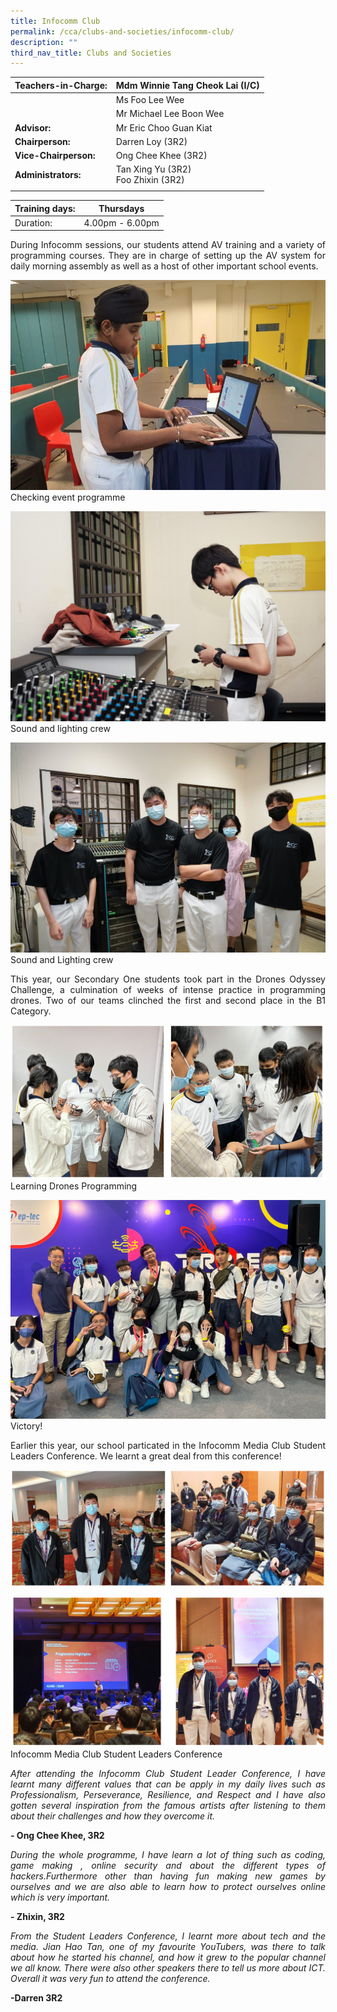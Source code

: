 ```yaml
---
title: Infocomm Club
permalink: /cca/clubs-and-societies/infocomm-club/
description: ""
third_nav_title: Clubs and Societies
---
```

|  **Teachers-in-Charge:** | Mdm Winnie Tang Cheok Lai (I/C) | 
| -------- | -------- |
|  |  Ms Foo Lee Wee |
| | Mr Michael Lee Boon Wee|
|**Advisor:** | Mr Eric Choo Guan Kiat |
|**Chairperson:** |Darren Loy (3R2) |
|**Vice-Chairperson:** |Ong Chee Khee (3R2)    |
|**Administrators:** | Tan Xing Yu (3R2) <br>Foo Zhixin (3R2)|
|  |  |

| Training days: | Thursdays  |
| - | -|
| Duration: |  4.00pm - 6.00pm |

<p style="text-align:justify">During Infocomm sessions, our students attend AV training and a variety of programming courses. They are in charge of setting up the AV system for daily morning assembly as well as a host of other important school events. </p>


![Checking event programme](/images/Cca/cca-infocomm-01.jpg)
Checking event programme

![Sound and lighting crew](/images/Cca/cca-infocomm-02.jpg)
Sound and lighting crew

![Sound and lighting crew](/images/Cca/cca-infocomm-03.jpg)
Sound and Lighting crew


<p style="text-align:justify">This year, our Secondary One students took part in the Drones Odyssey Challenge, a culmination of weeks of intense practice in programming drones. Two of our teams clinched the first and second place in the B1 Category. </p>

![Drones Odyssey](/images/Cca/cca-infocomm-06.jpg)
Learning Drones Programming

![Drones Odyssey](/images/Cca/cca-infocomm-07.jpg)
Victory!

<p style="text-align:justify">Earlier this year, our school particated in the Infocomm Media Club Student Leaders Conference.  We learnt a great deal from this conference!</p>

![Infocomm Media Club Student Leaders Conference](/images/Cca/cca-infocomm-mediaclub-01.jpg)

![Infocomm Media Club Student Leaders Conference](/images/Cca/cca-infocomm-mediaclub-02.jpg)
Infocomm Media Club Student Leaders Conference


<p style="text-align:justify; font-style:italic">After attending the Infocomm Club Student Leader Conference, I have learnt many different values that can be apply in my daily lives such as Professionalism, Perseverance, Resilience, and Respect and I have also gotten several inspiration from the famous artists after listening to them about their challenges and how they overcome it.</p>

**- Ong Chee Khee,  3R2**

 
<p style="text-align:justify; font-style:italic">During the whole programme, I have learn a lot of thing such as coding, game making , online security and about the different types of hackers.Furthermore other than having fun making new games by ourselves and we are also able to learn how to protect ourselves online which is very important.</p>

**- Zhixin, 3R2**
 
 
<p style="text-align:justify; font-style:italic">From the Student Leaders Conference, I learnt more about tech and the media. Jian Hao Tan, one of my favourite YouTubers, was there to talk about how he started his channel, and how it grew to the popular channel we all know. There were also other speakers there to tell us more about ICT. Overall it was very fun to attend the conference.</p>

**-Darren 3R2**


<!--
<p style="text-align:justify; font-style:italic">5 teams were sent for this challenge and one of our teams was selected for the semi-finals.</p>
Here are the links to our teams’ ideal carbon-free school.

Team 1 : [https://www.youtube.com/watch?v=_R8QUcgeh4s](https://www.youtube.com/watch?v=_R8QUcgeh4s) <br>
Team 2 : [https://www.youtube.com/watch?v=BMQegnTKrwA](https://www.youtube.com/watch?v=BMQegnTKrwA) <br>
Team 3 : [https://www.youtube.com/watch?v=hWpz9GqmS5E](https://www.youtube.com/watch?v=hWpz9GqmS5E) <br>
Team 4 : [https://www.youtube.com/watch?v=ZkXAqM_QuOY](https://www.youtube.com/watch?v=ZkXAqM_QuOY) <br>
Team 5 : [https://www.youtube.com/watch?v=w38LWfRriFI](https://www.youtube.com/watch?v=w38LWfRriFI)
-->